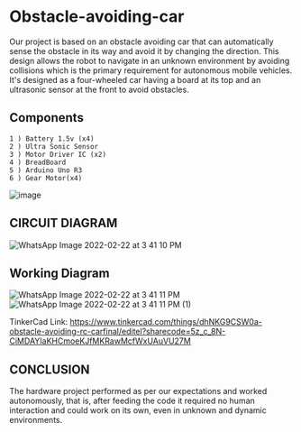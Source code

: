 # Obstacle-avoiding-car

Our project is based on an obstacle avoiding car that can automatically sense the obstacle 
in its way and avoid it by changing the direction. 
This design allows the robot to navigate in an unknown environment by avoiding collisions which is the primary requirement for autonomous mobile vehicles. 
It's designed as a four-wheeled car having a board at its top and an ultrasonic sensor at the front to avoid obstacles.

Components
-----------

    1 ) Battery 1.5v (x4)
    2 ) Ultra Sonic Sensor
    3 ) Motor Driver IC (x2)
    4 ) BreadBoard
    5 ) Arduino Uno R3
    6 ) Gear Motor(x4)

![image](https://user-images.githubusercontent.com/91555336/155109526-4cf5f2d0-0263-4fd5-be56-003bb666e867.png)


CIRCUIT DIAGRAM
-----------------
![WhatsApp Image 2022-02-22 at 3 41 10 PM](https://user-images.githubusercontent.com/91555336/155111245-78f3b240-beb1-4adb-a660-ed706e11c4f3.jpeg)


Working Diagram 
----------------

![WhatsApp Image 2022-02-22 at 3 41 11 PM](https://user-images.githubusercontent.com/91555336/155111291-fd269a42-a7f9-4ed4-9f61-9f369cc019df.jpeg)
![WhatsApp Image 2022-02-22 at 3 41 11 PM (1)](https://user-images.githubusercontent.com/91555336/155111297-8d9b4bd2-9a6d-46c5-a61c-65b1385ff95d.jpeg)


TinkerCad Link: 
https://www.tinkercad.com/things/dhNKG9CSW0a-obstacle-avoiding-rc-carfinal/editel?sharecode=5z_c_8N-CiMDAYIaKHCmoeKJfMKRawMcfWxUAuVU27M

 
CONCLUSION
----------

The hardware project performed as per our expectations and worked autonomously, that is, after feeding the code
it required no human interaction and could work on its own, even in unknown and dynamic environments.
